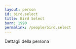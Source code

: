 ```yaml
---
layout: person
id: bird.select
title: Bird Select
born: 1990
permalink: /people/bird.select
---
```


Dettagli della persona 